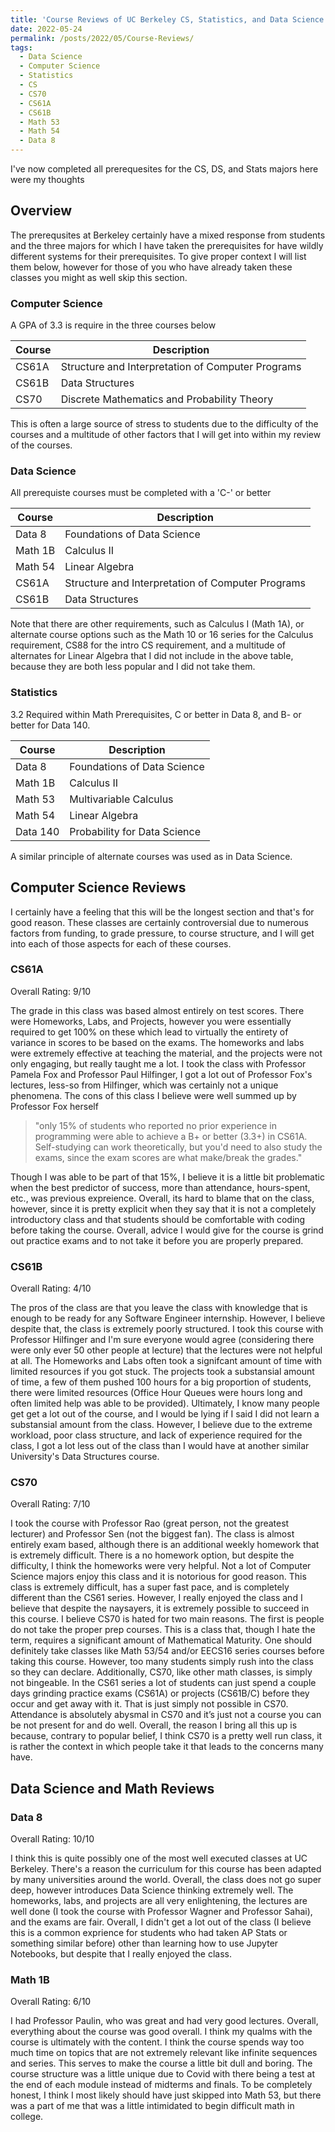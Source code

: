 ```yaml
---
title: 'Course Reviews of UC Berkeley CS, Statistics, and Data Science Prerequesites'
date: 2022-05-24
permalink: /posts/2022/05/Course-Reviews/
tags:
  - Data Science
  - Computer Science
  - Statistics
  - CS
  - CS70
  - CS61A
  - CS61B
  - Math 53
  - Math 54
  - Data 8
---
```


I've now completed all prerequesites for the CS, DS, and Stats majors here were my thoughts

Overview
------
The prerequsites at Berkeley certainly have a mixed response from students and the three majors for which I have taken the prerequisites for have wildly different systems for their prerequisites. To give proper context I will list them below, however for those of you who have already taken these classes you might as well skip this section.  
### Computer Science
A GPA of 3.3 is require in the three courses below

|Course | Description                                         |
| ------| ----------------------------------------------------|
| CS61A | Structure and Interpretation of Computer Programs   |
| CS61B | Data Structures                                     |
| CS70  | Discrete Mathematics and Probability Theory         |

This is often a large source of stress to students due to the difficulty of the courses and a multitude of other factors that I will get into within my review of the courses. 
### Data Science 
All prerequiste courses must be completed with a 'C-' or better

|Course | Description                                         |
| ------| ----------------------------------------------------|
| Data 8| Foundations of Data Science   |
| Math 1B | Calculus II                                   |
| Math 54  | Linear Algebra         |
| CS61A | Structure and Interpretation of Computer Programs   |
| CS61B | Data Structures                                     |

Note that there are other requirements, such as Calculus I (Math 1A), or alternate course options such as the Math 10 or 16 series for the Calculus requirement, CS88 for the intro CS requirement, and a multitude of alternates for Linear Algebra that I did not include in the above table, because they are both less popular and I did not take them. 
### Statistics 
3.2 Required within Math Prerequisites, C or better in Data 8, and B- or better for Data 140.

|Course | Description                                         |
| ------| ----------------------------------------------------|
| Data 8| Foundations of Data Science   |
| Math 1B | Calculus II                                   |
| Math 53 | Multivariable Calculus   |
| Math 54  | Linear Algebra         |
| Data 140 | Probability for Data Science                                     |

A similar principle of alternate courses was used as in Data Science. 

Computer Science Reviews
------
I certainly have a feeling that this will be the longest section and that's for good reason. These classes are certainly controversial due to numerous factors from funding, to grade pressure, to course structure, and I will get into each of those aspects for each of these courses. 

### CS61A
Overall Rating: 9/10

The grade in this class was based almost entirely on test scores. There were Homeworks, Labs, and Projects, however you were essentially required to get 100% on these which lead to virtually the entirety of variance in scores to be based on the exams. The homeworks and labs were extremely effective at teaching the material, and the projects were not only engaging, but really taught me a lot. I took the class with Professor Pamela Fox and Professor Paul Hilfinger, I got a lot out of Professor Fox's lectures, less-so from Hilfinger, which was certainly not a unique phenomena. The cons of this class I believe were well summed up by Professor Fox herself
> "only 15% of students who reported no prior experience in programming were able to achieve a B+ or better (3.3+) in CS61A. Self-studying can work theoretically, but you'd need to also study the exams, since the exam scores are what make/break the grades."

Though I was able to be part of that 15%, I believe it is a little bit problematic when the best predictor of success, more than attendance, hours-spent, etc., was previous expreience. Overall, its hard to blame that on the class, however, since it is pretty explicit when they say that it is not a completely introductory class and that students should be comfortable with coding before taking the course. Overall, advice I would give for the course is grind out practice exams and to not take it before you are properly prepared. 

### CS61B 
Overall Rating: 4/10

The pros of the class are that you leave the class with knowledge that is enough to be ready for any Software Engineer internship. However, I believe despite that, the class is extremely poorly structured. I took this course with Professor Hilfinger and I'm sure everyone would agree (considering there were only ever 50 other people at lecture) that the lectures were not helpful at all. The Homeworks and Labs often took a signifcant amount of time with limited resources if you got stuck. The projects took a substansial amount of time, a few of them pushed 100 hours for a big proportion of students, there were limited resources (Office Hour Queues were hours long and often limited help was able to be provided). Ultimately, I know many people get get a lot out of the course, and I would be lying if I said I did not learn a substansial amount from the class. However, I believe due to the extreme workload, poor class structure, and lack of experience required for the class, I got a lot less out of the class than I would have at another similar University's Data Structures course.

### CS70
Overall Rating: 7/10

I took the course with Professor Rao (great person, not the greatest lecturer) and Professor Sen (not the biggest fan). The class is almost entirely exam based, although there is an additional weekly homework that is extremely difficult. There is a no homework option, but despite the difficulty, I think the homeworks were very helpful. Not a lot of Computer Science majors enjoy this class and it is notorious for good reason. This class is extremely difficult, has a super fast pace, and is completely different than the CS61 series. However, I really enjoyed the class and I believe that despite the naysayers, it is extremely possible to succeed in this course. I believe CS70 is hated for two main reasons. The first is people do not take the proper prep courses. This is a class that, though I hate the term, requires a significant amount of Mathematical Maturity. One should definitely take classes like Math 53/54 and/or EECS16 series courses before taking this course. However, too many students simply rush into  the class so they can declare. Additionally, CS70, like other math classes, is simply not bingeable. In the CS61 series a lot of students can just spend a couple days grinding practice exams (CS61A) or projects (CS61B/C) before they occur and get away with it. That is just simply not possible in CS70. Attendance is absolutely abysmal in CS70 and it’s just not a course you can be not present for and do well. Overall, the reason I bring all this up is because, contrary to popular belief, I think CS70 is a pretty well run class, it is rather the context in which people take it that leads to the concerns many have.

Data Science and Math Reviews
------

### Data 8
Overall Rating: 10/10

I think this is quite possibly one of the most well executed classes at UC Berkeley. There's a reason the curriculum for this course has been adapted by many universities around the world. Overall, the class does not go super deep, however introduces Data Science thinking extremely well. The homeworks, labs, and projects are all very enlightening, the lectures are well done (I took the course with Professor Wagner and Professor Sahai), and the exams are fair. Overall, I didn't get a lot out of the class (I believe this is a common exprience for students who had taken AP Stats or something similar before) other than learning how to use Jupyter Notebooks, but despite that I really enjoyed the class.

### Math 1B 
Overall Rating: 6/10

I had Professor Paulin, who was great and had very good lectures. Overall, everything about the course was good overall. I think my qualms with the course is ultimately with the content. I think the course spends way too much time on topics that are not extremely relevant like infinite sequences and series. This serves to make the course a little bit dull and boring. The course structure was a little unique due to Covid with there being a test at the end of each module instead of midterms and finals. To be completely honest, I think I most likely should have just skipped into Math 53, but there was a part of me that was a little intimidated to begin difficult math in college. 


